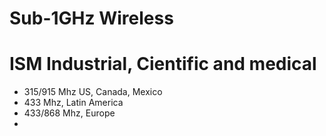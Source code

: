 # Sub-1GHz Wireless

# ISM Industrial, Cientific and medical

- 315/915 Mhz US, Canada, Mexico
- 433 Mhz, Latin America
- 433/868 Mhz, Europe
- 